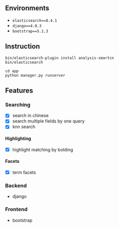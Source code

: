 ## Environments
- `elasticsearch==8.4.1`
- `django==4.0.3`
- `bootstrap==5.1.3`

## Instruction
```
bin/elasticsearch-plugin install analysis-smartcn
bin/elasticsearch

cd app
python manager.py runserver
```

## Features
### Searching
- [x] search in chinese
- [x] search multiple fields by one query
- [x] knn search
#### Highlighting
- [x] highlight matching by bolding
#### Facets
- [x] term facets
### Backend
- django
### Frontend
- bootstrap